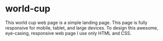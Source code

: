# world-cup

This world cup web page is a simple landing page. This page is fully responsive for mobile, tablet, and large devices. To design this awesome, eye-casing, responsive web page I use only HTML and CSS.
